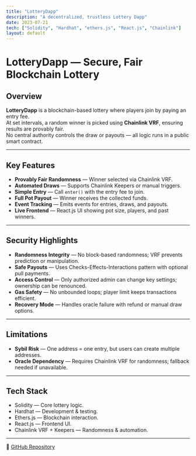 ```yaml
---
title: "LotteryDapp"
description: "A decentralized, trustless Lottery Dapp"
date: 2023-07-21
tech: ["Solidity", "Hardhat", "ethers.js", "React.js", "Chainlink"]
layout: default
---
```


# LotteryDapp — Secure, Fair Blockchain Lottery

## Overview
**LotteryDapp** is a blockchain-based lottery where players join by paying an entry fee.  
At set intervals, a random winner is picked using **Chainlink VRF**, ensuring results are provably fair.  
No central authority controls the draw or payouts — all logic runs in a public smart contract.

---

## Key Features
- **Provably Fair Randomness** — Winner selected via Chainlink VRF.
- **Automated Draws** — Supports Chainlink Keepers or manual triggers.
- **Simple Entry** — Call `enter()` with the entry fee to join.
- **Full Pot Payout** — Winner receives the collected funds.
- **Event Tracking** — Emits events for entries, draws, and payouts.
- **Live Frontend** — React.js UI showing pot size, players, and past winners.

---

## Security Highlights
- **Randomness Integrity** — No block-based randomness; VRF prevents prediction or manipulation.
- **Safe Payouts** — Uses Checks-Effects-Interactions pattern with optional pull payments.
- **Access Control** — Only authorized admin can change key settings; ownership can be renounced.
- **Gas Safety** — No unbounded loops; player limit keeps transactions efficient.
- **Recovery Mode** — Handles oracle failure with refund or manual draw options.

---

## Limitations
- **Sybil Risk** — One address = one entry, but users can create multiple addresses.
- **Oracle Dependency** — Requires Chainlink VRF for randomness; fallback needed if unavailable.

---

## Tech Stack
- Solidity — Core lottery logic.
- Hardhat — Development & testing.
- Ethers.js — Blockchain interaction.
- React.js — Frontend UI.
- Chainlink VRF + Keepers — Randomness & automation.

---

🔗 [GitHub Repository](https://github.com/BLOCK-PROGRAMR/LOTTERYDAP)

